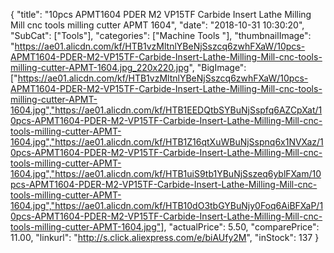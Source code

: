 {
	"title": "10pcs APMT1604 PDER M2 VP15TF Carbide Insert Lathe Milling Mill cnc tools milling cutter APMT 1604",
	"date": "2018-10-31 10:30:20",
	"SubCat": ["Tools"],
	"categories": ["Machine Tools "],
	"thumbnailImage": "https://ae01.alicdn.com/kf/HTB1vzMltnlYBeNjSszcq6zwhFXaW/10pcs-APMT1604-PDER-M2-VP15TF-Carbide-Insert-Lathe-Milling-Mill-cnc-tools-milling-cutter-APMT-1604.jpg_220x220.jpg",
	"BigImage": ["https://ae01.alicdn.com/kf/HTB1vzMltnlYBeNjSszcq6zwhFXaW/10pcs-APMT1604-PDER-M2-VP15TF-Carbide-Insert-Lathe-Milling-Mill-cnc-tools-milling-cutter-APMT-1604.jpg","https://ae01.alicdn.com/kf/HTB1EEDQtbSYBuNjSspfq6AZCpXat/10pcs-APMT1604-PDER-M2-VP15TF-Carbide-Insert-Lathe-Milling-Mill-cnc-tools-milling-cutter-APMT-1604.jpg","https://ae01.alicdn.com/kf/HTB1Z16qtXuWBuNjSspnq6x1NVXaz/10pcs-APMT1604-PDER-M2-VP15TF-Carbide-Insert-Lathe-Milling-Mill-cnc-tools-milling-cutter-APMT-1604.jpg","https://ae01.alicdn.com/kf/HTB1uiS9tb1YBuNjSszeq6yblFXam/10pcs-APMT1604-PDER-M2-VP15TF-Carbide-Insert-Lathe-Milling-Mill-cnc-tools-milling-cutter-APMT-1604.jpg","https://ae01.alicdn.com/kf/HTB10dO3tbGYBuNjy0Foq6AiBFXaP/10pcs-APMT1604-PDER-M2-VP15TF-Carbide-Insert-Lathe-Milling-Mill-cnc-tools-milling-cutter-APMT-1604.jpg"],
	"actualPrice": 5.50,
	"comparePrice": 11.00,
	"linkurl": "http://s.click.aliexpress.com/e/biAUfy2M",
	"inStock": 137
}
